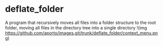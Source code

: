 # deflate_folder
A program that recursively moves all files into a folder structure to the root folder, moving all files in the directory tree into a single directory
!(img https://github.com/aporto/images.git/trunk/deflate_folder/context_menu.png)
